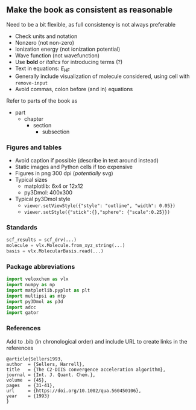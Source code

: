 ## Make the book as consistent as reasonable

Need to be a bit flexible, as full consistency is not always preferable


- Check units and notation
- Nonzero (not non-zero)
- Ionization energy (not ionization potential)
- Wave function (not wavefunction)
- Use **bold** or *italics* for introducing terms (?)
- Text in equations: $E_{\mathrm{HF}}$
- Generally include visualization of molecule considered, using cell with `remove-input`
- Avoid commas, colon before (and in) equations

Refer to parts of the book as
- part
    - chapter
        - section
            - subsection


### Figures and tables

- Avoid caption if possible (describe in text around instead)
- Static images and Python cells if too expensive
- Figures in png 300 dpi (*potentially* svg)
- Typical sizes
    - matplotlib: 6x4 or 12x12
    - py3Dmol: 400x300
- Typical py3Dmol style
    - `viewer.setViewStyle({"style": "outline", "width": 0.05})`
    - `viewer.setStyle({"stick":{},"sphere": {"scale":0.25}})`


### Standards

```python
scf_results = scf_drv(...)
molecule = vlx.Molecule.from_xyz_string(...)
basis = vlx.MolecularBasis.read(...)
```




### Package abbreviations

```python
import veloxchem as vlx
import numpy as np
import matplotlib.pyplot as plt
import multipsi as mtp
import py3Dmol as p3d
import adcc
import gator
```

### References

Add to .bib (in chronological order) and include URL to create links in the references

```
@article{Sellers1993,
author  = {Sellers, Harrell},
title   = {The C2-DIIS convergence acceleration algorithm},
journal = {Int. J. Quant. Chem.},
volume  = {45},
pages   = {31-41},
url     = {https://doi.org/10.1002/qua.560450106},
year    = {1993}
}
```